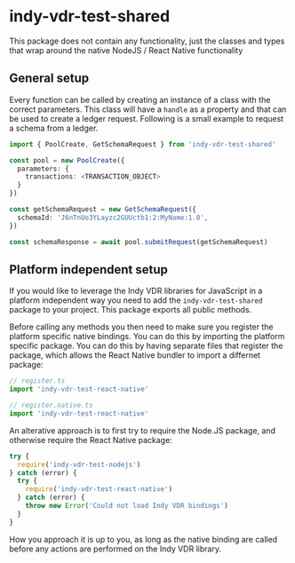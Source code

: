 # indy-vdr-test-shared

This package does not contain any functionality, just the classes and types
that wrap around the native NodeJS / React Native functionality

## General setup

Every function can be called by creating an instance of a class with the
correct parameters. This class will have a `handle` as a property and that can
be used to create a ledger request. Following is a small example to request a
schema from a ledger.

```typescript
import { PoolCreate, GetSchemaRequest } from 'indy-vdr-test-shared'

const pool = new PoolCreate({
  parameters: {
    transactions: <TRANSACTION_OBJECT>
  }
})

const getSchemaRequest = new GetSchemaRequest({
  schemaId: 'J6nTnUo3YLayzc2GUUctb1:2:MyName:1.0',
})

const schemaResponse = await pool.submitRequest(getSchemaRequest)
```

## Platform independent setup

If you would like to leverage the Indy VDR libraries for JavaScript in a platform independent way you need to add the `indy-vdr-test-shared` package to your project. This package exports all public methods.

Before calling any methods you then need to make sure you register the platform specific native bindings. You can do this by importing the platform specific package. You can do this by having separate files that register the package, which allows the React Native bundler to import a differnet package:

```typescript
// register.ts
import 'indy-vdr-test-react-native'
```

```typescript
// register.native.ts
import 'indy-vdr-test-react-native'
```

An alterative approach is to first try to require the Node.JS package, and otherwise require the React Native package:

```typescript
try {
  require('indy-vdr-test-nodejs')
} catch (error) {
  try {
    require('indy-vdr-test-react-native')
  } catch (error) {
    throw new Error('Could not load Indy VDR bindings')
  }
}
```

How you approach it is up to you, as long as the native binding are called before any actions are performed on the Indy VDR library.

